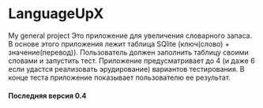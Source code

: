 # LanguageUpX
My general project
Это приложение для увеличения словарного запаса. В основе этого приложения лежит таблица SQlite (ключ(слово) + значение(перевод)). Пользователь должен заполнить таблицу своими словами и запустить тест. Приложение предусматривает до 4 (и даже 6 если удастся реализовать эрудирование) вариантов тестирования. В конце теста приложение показывает пользователю ее результат.
#### Последняя версия 0.4
